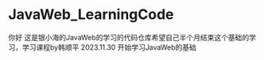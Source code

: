# JavaWeb_LearningCode

你好 这是银小海的JavaWeb的学习的代码仓库希望自己半个月结束这个基础的学习，学习课程by韩顺平
2023.11.30 开始学习JavaWeb的基础
